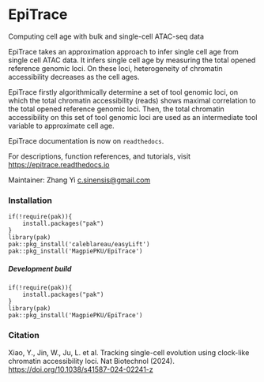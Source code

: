 # EpiTrace
 Computing cell age with bulk and single-cell ATAC-seq data   

 EpiTrace takes an approximation approach to infer single cell age from single cell ATAC data. It infers single cell age by measuring the total opened reference genomic loci. On these loci, heterogeneity of chromatin accessibility decreases as the cell ages.   

 EpiTrace firstly algorithmically determine a set of tool genomic loci, on which the total chromatin accessibility (reads) shows maximal correlation to the total opened reference genomic loci. Then, the total chromatin accessibility on this set of tool genomic loci are used as an intermediate tool variable to approximate cell age.  
 
 EpiTrace documentation is now on `readthedocs`. 
 
 For descriptions, function references, and tutorials, visit https://epitrace.readthedocs.io 

 Maintainer: Zhang Yi <c.sinensis@gmail.com>      

### Installation
```
if(!require(pak)){
    install.packages("pak")
}
library(pak)
pak::pkg_install('caleblareau/easyLift')
pak::pkg_install('MagpiePKU/EpiTrace')  
```

##### Development build

```
if(!require(pak)){
    install.packages("pak")
}
library(pak)
pak::pkg_install('MagpiePKU/EpiTrace')  
```

### Citation
Xiao, Y., Jin, W., Ju, L. et al. Tracking single-cell evolution using clock-like chromatin accessibility loci. Nat Biotechnol (2024). https://doi.org/10.1038/s41587-024-02241-z

